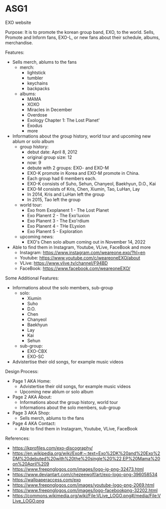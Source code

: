 # ASG1
EXO website

Purpose: It is to promote the korean group band, EXO, to the world. Sells, Promote and Inform fans, EXO-L, or new fans about their schedule, albums, merchandise. 

Features:
- Sells merch, ablums to the fans
  - merch:
    - lightstick
    - tumbler
    - keychains
    - backpacks
  - albums:
    - MAMA
    - XOXO
    - Miracles in December
    - Overdose
    - Exology Chapter 1: The Lost Planet'
    - Exodus
    - more
- Informations about the group history, world tour and upcoming new ablum or solo album
  - group history:
    - debut date: April 8, 2012
    - original group size: 12
    - now: 9
    - debute with 2 groups: EXO- and EXO-M
    - EXO-K promote in Korea and EXO-M promote in China.
    - Each group had 6 members each.
    - EXO-K consists of Suho, Sehun, Chanyeol, Baekhyun, D.O., Kai
    - EXO-M consists of Kris, Chen, Xiumin, Tao, LuHan, Lay
    - In 2014, Kris and LuHan left the group
    - In 2015, Tao left the group
  - world tour:
    - Exo from Exoplanent 1 - The Lost Planet
    - Exo Planent 2 - The Exo'luxion
    - Exo Planent 3 - The Exo'rdium
    - Exo Planent 4 - THe ELyxion
    - Exo Planent 5 - Exploration
  - upcoming news:
    - EXO's Chen solo album coming out in November 14, 2022
- Able to find them in Instagram, Youtube, VLive, FaceBook and more
  - Instagram: https://www.instagram.com/weareone.exo/?hl=en
  - Youtube: https://www.youtube.com/c/weareoneEXO/about
  - VLive: https://www.vlive.tv/channel/F94BD
  - FaceBook: https://www.facebook.com/weareoneEXO/
  
Some Additional Features:
- Informations about the solo members, sub-group
  - solo:
    - Xiumin
    - Suho
    - D.O.
    - Chen
    - Chanyeol
    - Baekhyun
    - Lay
    - Kai
    - Sehun
  - sub-group:
    - EXO-CBX
    - EXO-SC
- Advistertise their old songs, for example music videos

Design Process:
- Page 1 AKA Home:
  - Advistertise their old songs, for example music videos
  - Upcoming new ablum or solo album
- Page 2 AKA About:
  - Informations about the group history, world tour 
  - Informations about the solo members, sub-group
- Page 3 AKA Shop:
  - Sells merch, ablums to the fans
- Page 4 AKA Contact:
  - Able to find them in Instagram, Youtube, VLive, FaceBook

References:
- https://kprofiles.com/exo-discography/
- https://en.wikipedia.org/wiki/Exo#:~:text=Exo%2DK%20and%20Exo%2DM%20debuted%20with%20the%20single%20%22,EP%20Mama%20on%20April%209
- https://www.freepnglogos.com/images/logo-ig-png-32473.html
- https://www.deviantart.com/chezeewolf/art/exo-logo-png-396058534
- https://wallpaperaccess.com/exo
- https://www.freepnglogos.com/images/youtube-logo-png-2069.html
- https://www.freepnglogos.com/images/logo-facebookpng-32202.html
- https://commons.wikimedia.org/wiki/File:VLive_LOGO.png#/media/File:VLive_LOGO.png
